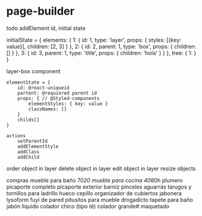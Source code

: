 # page-builder

todo
addElement id, initial state


initialState = {
	elements: {
		1: {
			id: 1,
			type: 'layer',
			props: {
				styles: [{key: value}],
				children: [2, 3]
			}
		},
		2: {
			id: 2,
			parent: 1,
			type: 'box',
			props: {
				children: []
			}
		},
		3: {
			id: 3,
			parent: 1,
			type: 'title',
			props: {
				children: 'hola'
			}
		}
	},
	tree: {
		1: 
	}
}



layer-box component

	elementState = {
		id: @react-uniqueid
		partent: @requiered parent id
		props: { // @Styled-components
			elementStyles: { key: value }
			classNames: []
		}
		childs[]
	}

	actions
		setParentId
		addElementStyle
		addClass
		addChild
		




order object in layer
delete object in layer
edit object in layer
resize objects


compras
mueble para baño 70*20
mueble para cocina 40*80h
plumero
picaporte completo
picaporte exterior
barniz
pinceles
aguarrás
tarugos y tornillos para ladrillo hueco
cepillo
organizador de cubiertos
jabonera
lysoform
fuyi de pared
pitusitos para mueble drogadicto
tapete para baño
jabón líquido
colador chico (tipo té)
colador grande# maquetado

